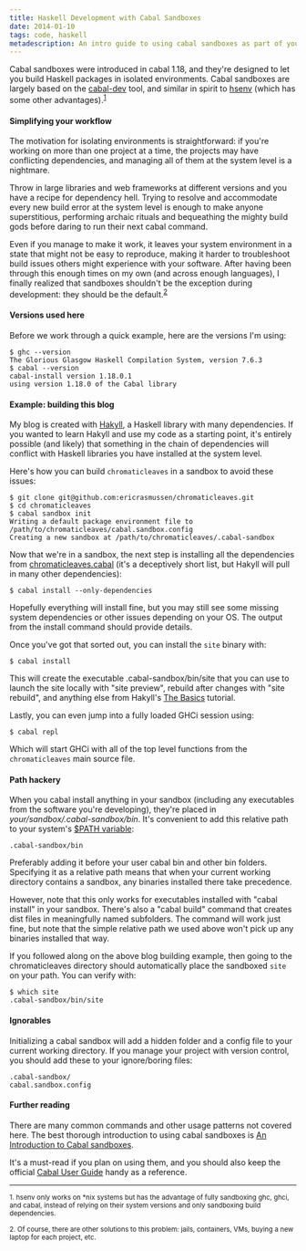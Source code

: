 ```yaml
---
title: Haskell Development with Cabal Sandboxes
date: 2014-01-10
tags: code, haskell
metadescription: An intro guide to using cabal sandboxes as part of your haskell workflow
---
```


Cabal sandboxes were introduced in cabal 1.18, and they're designed to let you
build Haskell packages in isolated environments. Cabal sandboxes are largely
based on the
[cabal-dev](https://hackage.haskell.org/package/cabal-dev) tool, and similar in
spirit to
[hsenv](http://hackage.haskell.org/package/hsenv) (which has some
other advantages).<sup>[1](#footnote1)</sup>

#### Simplifying your workflow

The motivation for isolating environments is straightforward: if you're working
on more than one project at a time, the projects may have conflicting
dependencies, and managing all of them at the system level is a nightmare.

Throw in large libraries and web frameworks at different versions and you have a
recipe for dependency hell. Trying to resolve and accommodate every new build
error at the system level is enough to make anyone superstitious, performing
archaic rituals and bequeathing the mighty build gods before daring to run their
next cabal command.

Even if you manage to make it work, it leaves your system environment in a state
that might not be easy to reproduce, making it harder to troubleshoot build
issues others might experience with your software. After having been through
this enough times on my own (and across enough languages), I finally realized
that sandboxes shouldn't be the exception during development: they should be the
default.<sup>[2](#footnote2)</sup>

#### Versions used here

Before we work through a quick example, here are the versions I'm using:

```
$ ghc --version
The Glorious Glasgow Haskell Compilation System, version 7.6.3
$ cabal --version
cabal-install version 1.18.0.1
using version 1.18.0 of the Cabal library
```

#### Example: building this blog

My blog is created with [Hakyll](http://jaspervdj.be/hakyll/), a Haskell library
with many dependencies. If you wanted to learn Hakyll and use my code as a
starting point, it's entirely possible (and likely) that something in the chain
of dependencies will conflict with Haskell libraries you have installed at the
system level.

Here's how you can build `chromaticleaves` in a sandbox to avoid these issues:

```
$ git clone git@github.com:ericrasmussen/chromaticleaves.git
$ cd chromaticleaves
$ cabal sandbox init
Writing a default package environment file to
/path/to/chromaticleaves/cabal.sandbox.config
Creating a new sandbox at /path/to/chromaticleaves/.cabal-sandbox
```

Now that we're in a sandbox, the next step is installing all the dependencies
from
[chromaticleaves.cabal](https://github.com/ericrasmussen/chromaticleaves/blob/master/chromaticleaves.cabal)
(it's a deceptively short list, but Hakyll will pull in many other
dependencies):

```
$ cabal install --only-dependencies
```

Hopefully everything will install fine, but you may still see some missing
system dependencies or other issues depending on your OS. The output from the
install command should provide details.

Once you've got that sorted out, you can install the `site` binary with:

```
$ cabal install
```

This will create the executable .cabal-sandbox/bin/site that you can use to
launch the site locally with "site preview", rebuild after changes with
"site rebuild", and anything else from Hakyll's
[The Basics](http://jaspervdj.be/hakyll/tutorials/02-basics.html) tutorial.

Lastly, you can even jump into a fully loaded GHCi session using:

```
$ cabal repl
```

Which will start GHCi with all of the top level functions from the
`chromaticleaves` main source file.

#### Path hackery

When you cabal install anything in your sandbox (including any executables from
the software you're developing), they're placed in
*your/sandbox/.cabal-sandbox/bin*. It's convenient to add this relative
path to your system's [$PATH
variable](http://en.wikipedia.org/wiki/PATH_%28variable%29):

```
.cabal-sandbox/bin
```

Preferably adding it before your user cabal bin and other bin
folders. Specifying it as a relative path means that when your current working
directory contains a sandbox, any binaries installed there take precedence.

However, note that this only works for executables installed with "cabal
install" in your sandbox. There's also a "cabal build" command that creates dist
files in meaningfully named subfolders. The command will work just fine, but
note that the simple relative path we used above won't pick up any binaries
installed that way.

If you followed along on the above blog building example, then going to the
chromaticleaves directory should automatically place the sandboxed `site` on
your path. You can verify with:

```
$ which site
.cabal-sandbox/bin/site
```

#### Ignorables

Initializing a cabal sandbox will add a hidden folder and a config file to your
current working directory. If you manage your project with version control, you
should add these to your ignore/boring files:

```
.cabal-sandbox/
cabal.sandbox.config
```

#### Further reading

There are many common commands and other usage patterns not covered here. The
best thorough introduction to using cabal sandboxes is [An Introduction to Cabal
sandboxes](http://coldwa.st/e/blog/2013-08-20-Cabal-sandbox.html).

It's a must-read if you plan on using them, and you should also keep the official
[Cabal User Guide](http://www.haskell.org/cabal/users-guide/installing-packages.html#developing-with-sandboxes)
handy as a reference.

<hr />

<sub><a id="footnote1">1.</a> hsenv only works on *nix systems but has the
advantage of fully sandboxing ghc, ghci, and cabal, instead of relying on their
system versions and only sandboxing build dependencies.</sub>

<sub><a id="footnote2">2.</a> Of course, there are other solutions to this
problem: jails, containers, VMs, buying a new laptop for each project, etc.
</sub>


